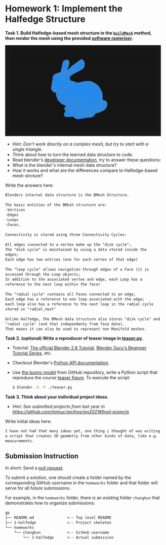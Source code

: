 # Homework 1: Implement the Halfedge Structure

**Task 1. Build Halfedge-based mesh structure in the [`buildMesh`](./src/geometry/halfedge.ts) method, then render the mesh using the provided [software rasterizer](./src/).**

![](./assets/expect.png)

- _Hint: Don't work directly on a complex mesh, but try to start with a single triangle._
- Think about how to turn the learned data structure to code.
- Read blender's [developer documentation](https://wiki.blender.org/wiki/Source/Modeling/BMesh/Design), try to answer these questions:
- What is the blender's internal mesh data structure?
- How it works and what are the differences compare to Halfedge-based mesh strcture?

Write the answers here:

```
Blenders internal data structure is the BMesh Structure.

The basic entities of the BMesh structure are:
-Vertices
-Edges
-Loops
-Faces.

Connectivity is stored using three Connectivity Cycles:

All edges connected to a vertex make up the "disk cycle";
The "disk cycle" is maintained by using a data stored inside the edges;
Each edge has two entries (one for each vertex of that edge)

The "loop cycle" allows navigation through edges of a Face (it is accessed through the Loop objects;
In addition to the associated vertex and edge, each Loop has a reference to the next loop within the face)

The "radial cycle" contains all Faces connected to an edge;
Each edge has a reference to one loop associated with the edge;
each loop also has a reference to the next loop in the radial cycle stored in "radial_next"

Unlike Halfedge, the BMesh data structure also stores "disk cycle" and "radial cycle" (and that independenty from face data).
That means it can also be used to represent non Manifold meshes.

```

**Task 2. (optional) Write a reproducer of teaser image in [teaser.py](./teaser.py).**

- Tutorial: [The official Blender 2.8 Tutorial](https://www.youtube.com/playlist?list=PLa1F2ddGya_-UvuAqHAksYnB0qL9yWDO6), [Blender Guru's Beginner Tutorial Series](https://www.youtube.com/playlist?list=PLjEaoINr3zgEq0u2MzVgAaHEBt--xLB6U), etc.
- Checkout Blender's [Python API documentation](https://docs.blender.org/api/current/index.html).
- Use [the bunny model](./assets/bunny.obj) from GitHub repository, write a Python script that reproduce the course [teaser figure](../assets/teaser.png). To execute the script:

    ```sh
    $ blender -b -P ./teaser.py
    ```

**Task 3. Think about your individual project ideas.**

- _Hint: See submitted projects from last year in https://github.com/mimuc/gp/tree/ws2021#final-projects_

Write initial ideas here:

```
I have not had that many ideas yet, one thing i thought of was writing a script that creates 3D geometry from other kinds of data, like e.g. measurements.
```

## Submission Instruction

In short: Send a [pull request](https://github.com/mimuc/gp/pulls).

To submit a solution, one should create a folder named by the corresponding GitHub username in the `homeworks` folder and that folder will serve for all future submissions.

For example, in the `homeworks` folder, there is an existing folder `changkun`
that demonstrates how to organize submissions:

```
gp
├── README.md               <-- Top level README
├── 1-halfedge              <-- Project skeleton
└── homeworks
    └── changkun            <-- GitHub username
        └── 1-halfedge      <-- Actual submission
```
